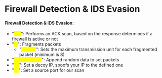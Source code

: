 # Firewall Detection & IDS Evasion

#### Firewall Detection & IDS Evasion:

* "<mark style="color:yellow;">-sA</mark>": Performs an ACK scan, based on the response determines if a firewall is active or not
* "<mark style="color:yellow;">-f</mark>": Fragments packets
  * "<mark style="color:yellow;">f --mtu</mark>": Sets the maximum transmission unit for each fragmented packet (minimum is 8)
* "<mark style="color:yellow;">--data-length</mark>": Append random data to set packets
* "<mark style="color:yellow;">-D</mark>": Set a decoy IP, spoofs your IP to the defined one
* "<mark style="color:yellow;">-g</mark>": Set a source port for our scan
